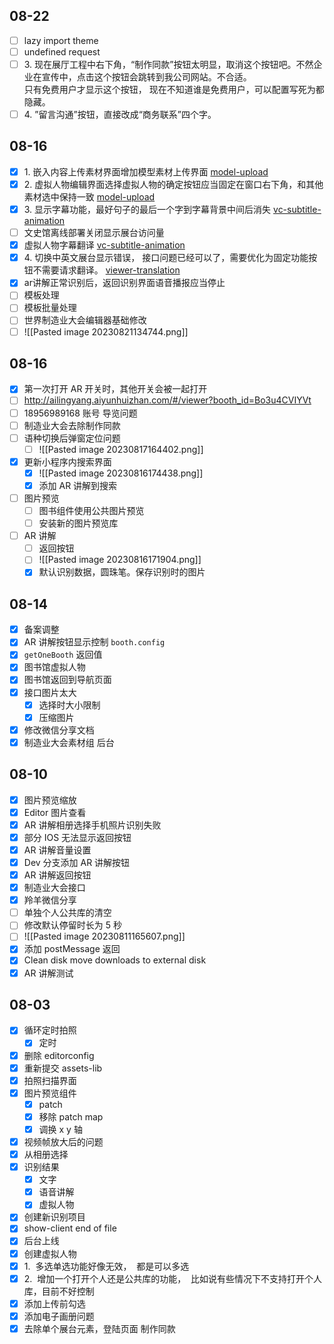 ## 08-22

- [ ] lazy import theme
- [ ] undefined request
- [ ] 3. 现在展厅工程中右下角，“制作同款”按钮太明显，取消这个按钮吧。不然企业在宣传中，点击这个按钮会跳转到我公司网站。不合适。  
只有免费用户才显示这个按钮， 现在不知道谁是免费用户，可以配置写死为都隐藏。  
- [ ] 4. ”留言沟通”按钮，直接改成“商务联系”四个字。
## 08-16

- [x] 1. 嵌入内容上传素材界面增加模型素材上传界面  [model-upload](http://192.168.1.22/yunhuizhan/frontend/show-client/-/commits/feature/model-upload)
- [x] 2. 虚拟人物编辑界面选择虚拟人物的确定按钮应当固定在窗口右下角，和其他素材选中保持一致  [model-upload](http://192.168.1.22/yunhuizhan/frontend/show-client/-/commits/feature/model-upload)
- [x] 3. 显示字幕功能，最好句子的最后一个字到字幕背景中间后消失 [vc-subtitle-animation](http://192.168.1.22/yunhuizhan/frontend/show-client/-/commits/fix/vc-subtitle-animation)  
- [ ] 文史馆离线部署关闭显示展台访问量
- [x] 虚拟人物字幕翻译 [vc-subtitle-animation](http://192.168.1.22/yunhuizhan/frontend/show-client/-/commits/fix/vc-subtitle-animation)  
- [x] 4. 切换中英文展台显示错误， 接口问题已经可以了，需要优化为固定功能按钮不需要请求翻译。 [viewer-translation](http://192.168.1.22/yunhuizhan/frontend/show-client/-/commits/fix/viewer-translation)
- [x] ar讲解正常识别后，返回识别界面语音播报应当停止
- [ ] 模板处理
- [ ] 模板批量处理
- [ ] 世界制造业大会编辑器基础修改
- [ ] ![[Pasted image 20230821134744.png]]
## 08-16

- [x] 第一次打开 AR 开关时，其他开关会被一起打开
- [ ] http://ailingyang.aiyunhuizhan.com/#/viewer?booth_id=Bo3u4CVIYVt
- [ ] 18956989168 账号 导览问题
- [ ] 制造业大会去除制作同款
- [ ] 语种切换后弹窗定位问题
	- [ ] ![[Pasted image 20230817164402.png]]
- [x] 更新小程序内搜索界面
	- [x] ![[Pasted image 20230816174438.png]]
	- [x] 添加 AR 讲解到搜索
- [ ] 图片预览
	- [ ] 图书组件使用公共图片预览
	- [ ] 安装新的图片预览库
- [ ] AR 讲解
	- [ ] 返回按钮
	- [ ] ![[Pasted image 20230816171904.png]]
	- [x] 默认识别数据，圆珠笔。保存识别时的图片
## 08-14

- [x] 备案调整
- [x] AR 讲解按钮显示控制 `booth.config`
- [x] `getOneBooth` 返回值
- [x] 图书馆虚拟人物
- [x] 图书馆返回到导航页面
- [x] 接口图片太大
	- [x] 选择时大小限制
	- [x] 压缩图片
- [x] 修改微信分享文档
- [x] 制造业大会素材组 后台
## 08-10

- [x] 图片预览缩放
- [x] Editor 图片查看
- [x] AR 讲解相册选择手机照片识别失败
- [x] 部分 IOS 无法显示返回按钮
- [x] AR 讲解音量设置
- [x] Dev 分支添加 AR 讲解按钮
- [x] AR 讲解返回按钮
- [x] 制造业大会接口
- [x] 羚羊微信分享
- [ ] 单独个人公共库的清空
- [ ] 修改默认停留时长为 5 秒
- [ ] ![[Pasted image 20230811165607.png]]
- [x] 添加 postMessage 返回
- [x] Clean disk move downloads to external disk
- [x] AR 讲解测试
## 08-03

- [x] 循环定时拍照
  - [x] 定时
- [x] 删除 editorconfig
- [x] 重新提交 assets-lib
- [x] 拍照扫描界面
- [x] 图片预览组件
  - [x] patch
  - [x] 移除 patch map
  - [x] 调换 x y 轴
- [x] 视频帧放大后的问题
- [x] 从相册选择
- [x] 识别结果
	- [x] 文字
	- [x] 语音讲解
	- [x] 虚拟人物
- [x] 创建新识别项目
- [x] show-client end of file
- [x] 后台上线
- [x] 创建虚拟人物
- [x] 1.  多选单选功能好像无效，  都是可以多选
- [x] 2.  增加一个打开个人还是公共库的功能，  比如说有些情况下不支持打开个人库，目前不好控制
- [x] 添加上传前勾选
- [x] 添加电子画册问题
- [x] 去除单个展台元素，登陆页面 制作同款
